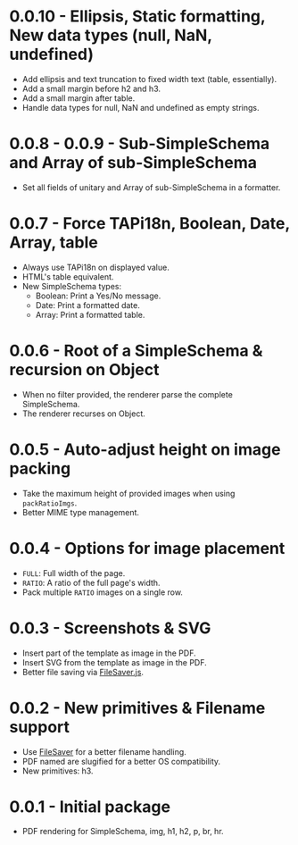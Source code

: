 # 0.0.10 - Ellipsis, Static formatting, New data types (null, NaN, undefined)
* Add ellipsis and text truncation to fixed width text (table, essentially).
* Add a small margin before h2 and h3.
* Add a small margin after table.
* Handle data types for null, NaN and undefined as empty strings.

# 0.0.8 - 0.0.9 - Sub-SimpleSchema and Array of sub-SimpleSchema
* Set all fields of unitary and Array of sub-SimpleSchema in a formatter.

# 0.0.7 - Force TAPi18n, Boolean, Date, Array, table
* Always use TAPi18n on displayed value.
* HTML's table equivalent.
* New SimpleSchema types:
  * Boolean: Print a Yes/No message.
  * Date: Print a formatted date.
  * Array: Print a formatted table.

# 0.0.6 - Root of a SimpleSchema & recursion on Object
* When no filter provided, the renderer parse the complete SimpleSchema.
* The renderer recurses on Object.

# 0.0.5 - Auto-adjust height on image packing
* Take the maximum height of provided images when using `packRatioImgs`.
* Better MIME type management.

# 0.0.4 - Options for image placement
* `FULL`: Full width of the page.
* `RATIO`: A ratio of the full page's width.
* Pack multiple `RATIO` images on a single row.

# 0.0.3 - Screenshots & SVG
* Insert part of the template as image in the PDF.
* Insert SVG from the template as image in the PDF.
* Better file saving via [FileSaver.js](https://github.com/eligrey/FileSaver.js/).

# 0.0.2 - New primitives & Filename support
* Use [FileSaver](https://github.com/eligrey/FileSaver.js) for a better filename handling.
* PDF named are slugified for a better OS compatibility.
* New primitives: h3.

# 0.0.1 - Initial package
* PDF rendering for SimpleSchema, img, h1, h2, p, br, hr.
